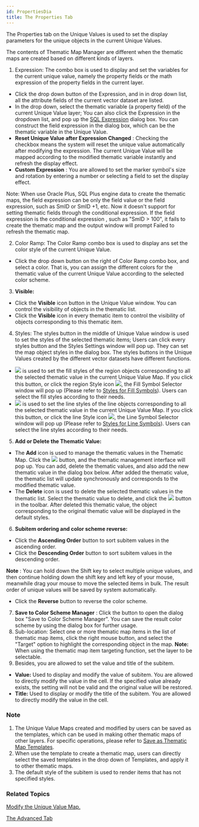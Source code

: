 ```yaml
---
id: PropertiesDia
title: The Properties Tab
---
```

The Properties tab on the Unique Values is used to set the display parameters
for the unique objects in the current Unique Values.

The contents of Thematic Map Manager are different when the thematic maps are
created based on different kinds of layers.

1. Expression: The combo box is used to display and set the variables for the current unique value, namely the property fields or the math expression of the property fields in the current layer.
  * Click the drop down button of the Expression, and in in drop down list, all the attribute fields of the current vector dataset are listed.
  * In the drop down, select the thematic variable (a property field) of the current Unique Value layer; You can also click the Expression in the dropdown list, and pop up the [SQL Expression](../../Query/SQLQueryDia) dialog box. You can construct the field expression in the dialog box, which can be the thematic variable in the Unique Value.
  * **Reset Unique Value after Expression Changed** : Checking the checkbox means the system will reset the unique value automatically after modifying the expression. The current Unique Value will be mapped according to the modified thematic variable instantly and refresh the display effect.
  * **Custom Expression** : You are allowed to set the marker symbol's size and rotation by entering a number or selecting a field to set the display effect.

Note: When use Oracle Plus, SQL Plus engine data to create the thematic maps,
the field expression can be only the field value or the field expression, such
as SmID or SmID +1, etc. Now it doesn't support for setting thematic fields
through the conditional expression. If the field expression is the conditional
expression , such as "SmID > 100", it fails to create the thematic map and the
output window will prompt Failed to refresh the thematic map.

2. Color Ramp: The Color Ramp combo box is used to display ans set the color style of the current Unique Value.
  * Click the drop down button on the right of Color Ramp combo box, and select a color. That is, you can assign the different colors for the thematic value of the current Unique Value according to the selected color scheme.
3. **Visible:**
  * Click the **Visible** icon button in the Unique Value window. You can control the visibility of objects in the thematic list.
  * Click the **Visible** icon in every thematic item to control the visibility of objects corresponding to this thematic item.
4. Styles: The styles button in the middle of Unique Value window is used to set the styles of the selected thematic items; Users can click every styles button and the Styles Settings window will pop up. They can set the map object styles in the dialog box. The styles buttons in the Unique Values created by the different vector datasets have different functions. 
  * ![](img/FillSym.png) is used to set the fill styles of the region objects corresponding to all the selected thematic value in the current Unique Value Map. If you click this button, or click the region Style icon ![](img/SymRegion.png), the Fill Symbol Selector window will pop up (Please refer to [Styles for Fill Symbols](../../Visualization/LayerStyle/FillSymStyle)). Users can select the fill styles according to their needs.
  * ![](img/LineSym.png) is used to set the line styles of the line objects corresponding to all the selected thematic value in the current Unique Value Map. If you click this button, or click the line Style icon ![](img/SymLine.png), the Line Symbol Selector window will pop up (Please refer to [Styles for Line Symbols](../../Visualization/LayerStyle/LineSymStyle)). Users can select the line styles according to their needs. 
5. **Add or Delete the Thematic Value:**
  * The **Add** icon is used to manage the thematic values in the Thematic Map. Click the ![](img/AddButton.png) button, and the thematic management interface will pop up. You can add, delete the thematic values, and also add the new thematic value in the dialog box below. After added the thematic value, the thematic list will update synchronously and corresponds to the modified thematic value. 
  * The **Delete** icon is used to delete the selected thematic values in the thematic list. Select the thematic value to delete, and click the ![](img/DelButton.png) button in the toolbar. After deleted this thematic value, the object corresponding to the original thematic value will be displayed in the default styles.
6. **Subitem ordering and color scheme reverse:**
  * Click the **Ascending Order** button to sort subitem values in the ascending order.
  * Click the **Descending Order** button to sort subitem values in the descending order.

**Note** : You can hold down the Shift key to select multiple unique values,
and then continue holding down the shift key and left key of your mouse,
meanwhile drag your mouse to move the selected items in bulk. The result order
of unique values will be saved by system automatically.

  * Click the **Reverse** button to reverse the color scheme.
7. **Save to Color Scheme Manager** : Click the button to open the dialog box "Save to Color Scheme Manager". You can save the result color scheme by using the dialog box for further usage. 
8. Sub-location: Select one or more thematic map items in the list of thematic map items, click the right mouse button, and select the "Target" option to highlight the corresponding object in the map. **Note:** When using the thematic map item targeting function, set the layer to be selectable.
9. Besides, you are allowed to set the value and title of the subitem. 
  * **Value:** Used to display and modify the value of subitem. You are allowed to directly modify the value in the cell. If the specified value already exists, the setting will not be valid and the original value will be restored.
  * **Title:** Used to display or modify the title of the subitem. You are allowed to directly modify the value in the cell.

### Note

1. The Unique Value Maps created and modified by users can be saved as the templates, which can be used in making other thematic maps of other layers. For specific operations, please refer to [Save as Thematic Map Templates](../Methods/DTv2_LoadStyleThemeTempl).
2. When use the template to create a thematic map, users can directly select the saved templates in the drop down of Templates, and apply it to other thematic maps.
3. The default style of the subitem is used to render items that has not specified styles.

### Related Topics

[Modify the Unique Value Map.](UniqueValuesMapGroupDia)

[The Advanced Tab](AdvancedDia)

